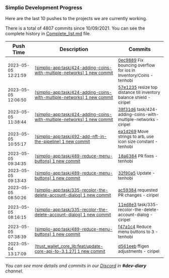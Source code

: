 
### Simplio Development Progress

Here are the last 10 pushes to the projects we are currently working.

There is a total of 4807 commits since 10/09/2021. You can see the complete history in
 [Complete_list.md](Complete_list.md) file.

| Push Time | Description | Commits |
| --- | --- | --- |
| <sub>2023-05-05 12:21:59</sub> | <sub>[[simplio-app:task/424\-adding\-coins\-with\-multiple\-networks] 1 new commit](https://github.com/SimplioOfficial/simplio-app/commit/0ec9889ad5fc442fcb2310142c9ceca7504b3965)</sub> | <sub>[0ec9889](https://github.com/SimplioOfficial/simplio-app/commit/0ec9889ad5fc442fcb2310142c9ceca7504b3965) Fix bouncing overflow for ios in Inventory/Coins - tenhobi</sub> |
| <sub>2023-05-05 12:06:50</sub> | <sub>[[simplio-app:task/424\-adding\-coins\-with\-multiple\-networks] 1 new commit](https://github.com/SimplioOfficial/simplio-app/commit/57e12353d88e9fcb64867aaa7b9d2aff3a136e3d)</sub> | <sub>[57e1235](https://github.com/SimplioOfficial/simplio-app/commit/57e12353d88e9fcb64867aaa7b9d2aff3a136e3d) resize top distance till inventory balance shield - ciripel</sub> |
| <sub>2023-05-05 11:38:44</sub> | <sub>[[simplio-app:task/424\-adding\-coins\-with\-multiple\-networks] 1 new commit](https://github.com/SimplioOfficial/simplio-app/commit/38f31d6abfb170f7daf620c5c835c7be1c3907b7)</sub> | <sub>[38f31d6](https://github.com/SimplioOfficial/simplio-app/commit/38f31d6abfb170f7daf620c5c835c7be1c3907b7) task/424-adding-coins-with-multiple-networks - ciripel</sub> |
| <sub>2023-05-05 10:55:17</sub> | <sub>[[simplio-app:task/492\-add\-nft\-in\-the\-pipeline] 1 new commit](https://github.com/SimplioOfficial/simplio-app/commit/ea1d269c801d464c03cfb25889afbb5325024d28)</sub> | <sub>[ea1d269](https://github.com/SimplioOfficial/simplio-app/commit/ea1d269c801d464c03cfb25889afbb5325024d28) Move strings to arb, use icon size constant - tenhobi</sub> |
| <sub>2023-05-05 09:34:35</sub> | <sub>[[simplio-app:task/489\-reduce\-menu\-buttons] 1 new commit](https://github.com/SimplioOfficial/simplio-app/commit/18a6384f49ed7f144532b5c43625984a5ae815b2)</sub> | <sub>[18a6384](https://github.com/SimplioOfficial/simplio-app/commit/18a6384f49ed7f144532b5c43625984a5ae815b2) PR fixes - tenhobi</sub> |
| <sub>2023-05-05 09:13:43</sub> | <sub>[[simplio-app:task/489\-reduce\-menu\-buttons] 1 new commit](https://github.com/SimplioOfficial/simplio-app/commit/32f90a5b0307036237942681d665e4b1e2c69250)</sub> | <sub>[32f90a5](https://github.com/SimplioOfficial/simplio-app/commit/32f90a5b0307036237942681d665e4b1e2c69250) Update - tenhobi</sub> |
| <sub>2023-05-05 08:50:26</sub> | <sub>[[simplio-app:task/335\-recolor\-the\-delete\-account\-dialog] 1 new commit](https://github.com/SimplioOfficial/simplio-app/commit/ac59384d812f1456072306a7a5e0230f31542001)</sub> | <sub>[ac59384](https://github.com/SimplioOfficial/simplio-app/commit/ac59384d812f1456072306a7a5e0230f31542001) requested PR changes - ciripel</sub> |
| <sub>2023-05-05 08:16:15</sub> | <sub>[[simplio-app:task/335\-recolor\-the\-delete\-account\-dialog] 1 new commit](https://github.com/SimplioOfficial/simplio-app/commit/11ed8e35701bafb06625e311b869a1d66dbfa9dd)</sub> | <sub>[11ed8e3](https://github.com/SimplioOfficial/simplio-app/commit/11ed8e35701bafb06625e311b869a1d66dbfa9dd) task/335-recolor-the-delete-account-dialog - ciripel</sub> |
| <sub>2023-05-05 07:38:39</sub> | <sub>[[simplio-app:task/489\-reduce\-menu\-buttons] 1 new commit](https://github.com/SimplioOfficial/simplio-app/commit/f47a1c49ec297e819844c8b81e432ba005bd410f)</sub> | <sub>[f47a1c4](https://github.com/SimplioOfficial/simplio-app/commit/f47a1c49ec297e819844c8b81e432ba005bd410f) Reduce menu buttons to 3 - tenhobi</sub> |
| <sub>2023-05-04 13:17:09</sub> | <sub>[[trust_wallet_core_lib:feat/update\-core\-api\-to\-3\.1\.27] 1 new commit](https://github.com/ciripel/trust_wallet_core_lib/commit/d561eeb5862e9485caa2071615b69817b3188755)</sub> | <sub>[d561eeb](https://github.com/ciripel/trust_wallet_core_lib/commit/d561eeb5862e9485caa2071615b69817b3188755) ffigen adjustments - ciripel</sub> |

_You can see more details and commits in our [Discord](https://discord.gg/aKhjuwZmdP) in **#dev-diary** channel._
